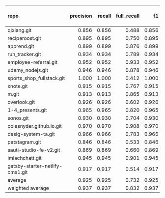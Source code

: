 | repo                            |   precision |   recall |   full_recall |    f1 |   full_f1 |   ppcr |   support |   full_support |   Rules Number |   Average Rule Len |
|:--------------------------------|------------:|---------:|--------------:|------:|----------:|-------:|----------:|---------------:|---------------:|-------------------:|
| qixiang.git                     |       0.856 |    0.856 |         0.488 | 0.856 |     0.622 |  0.570 |       487 |            854 |              2 |                3.5 |
| reciperoost.git                 |       0.895 |    0.895 |         0.750 | 0.895 |     0.816 |  0.838 |      2197 |           2622 |             11 |                5.3 |
| apprend.git                     |       0.899 |    0.899 |         0.876 | 0.899 |     0.887 |  0.974 |      7959 |           8168 |            104 |                6.9 |
| run_tracker.git                 |       0.934 |    0.934 |         0.789 | 0.934 |     0.856 |  0.844 |      4122 |           4882 |             17 |                6.4 |
| employee-referral.git           |       0.952 |    0.952 |         0.933 | 0.952 |     0.942 |  0.979 |     18511 |          18899 |             53 |                6.6 |
| udemy_nodejs.git                |       0.946 |    0.946 |         0.878 | 0.946 |     0.911 |  0.928 |      1986 |           2140 |             10 |                5.9 |
| sports_shop_fullstack.git       |       1.000 |    1.000 |         0.412 | 1.000 |     0.584 |  0.412 |        40 |             97 |              2 |                2.5 |
| xnote.git                       |       0.915 |    0.915 |         0.767 | 0.915 |     0.835 |  0.839 |     19990 |          23839 |             23 |                8.4 |
| m.git                           |       0.913 |    0.913 |         0.865 | 0.913 |     0.888 |  0.948 |      4008 |           4230 |             64 |                9.9 |
| overlook.git                    |       0.926 |    0.926 |         0.602 | 0.926 |     0.729 |  0.650 |       770 |           1185 |              7 |                4.6 |
| 1-4_presents.git                |       0.965 |    0.965 |         0.820 | 0.965 |     0.887 |  0.850 |      8076 |           9506 |             19 |                8.9 |
| sonos.git                       |       0.930 |    0.930 |         0.704 | 0.930 |     0.801 |  0.757 |      3272 |           4325 |              8 |                3.9 |
| colesnyder.github.io.git        |       0.970 |    0.970 |         0.908 | 0.970 |     0.938 |  0.936 |     20366 |          21753 |             23 |                9.2 |
| desig-system-ta.git             |       0.966 |    0.966 |         0.783 | 0.966 |     0.865 |  0.811 |      1139 |           1404 |             13 |                5.2 |
| patstagram.git                  |       0.846 |    0.846 |         0.533 | 0.846 |     0.654 |  0.630 |      2095 |           3327 |             29 |                6.7 |
| sauti-studio-fe-v2.git          |       0.869 |    0.869 |         0.660 | 0.869 |     0.751 |  0.760 |      1063 |           1399 |              6 |                4.2 |
| imlachchatt.git                 |       0.945 |    0.945 |         0.901 | 0.945 |     0.923 |  0.953 |      5570 |           5843 |             18 |                6.8 |
| gatsby-starter-netlify-cms1.git |       0.917 |    0.917 |         0.514 | 0.917 |     0.659 |  0.561 |        60 |            107 |              5 |                1.6 |
| average                         |       0.925 |    0.925 |         0.732 | 0.925 |     0.808 |  0.791 |      5650 |           6365 |             23 |                5.9 |
| weighted average                |       0.937 |    0.937 |         0.832 | 0.937 |     0.878 |  0.897 |           |                |                |                    |